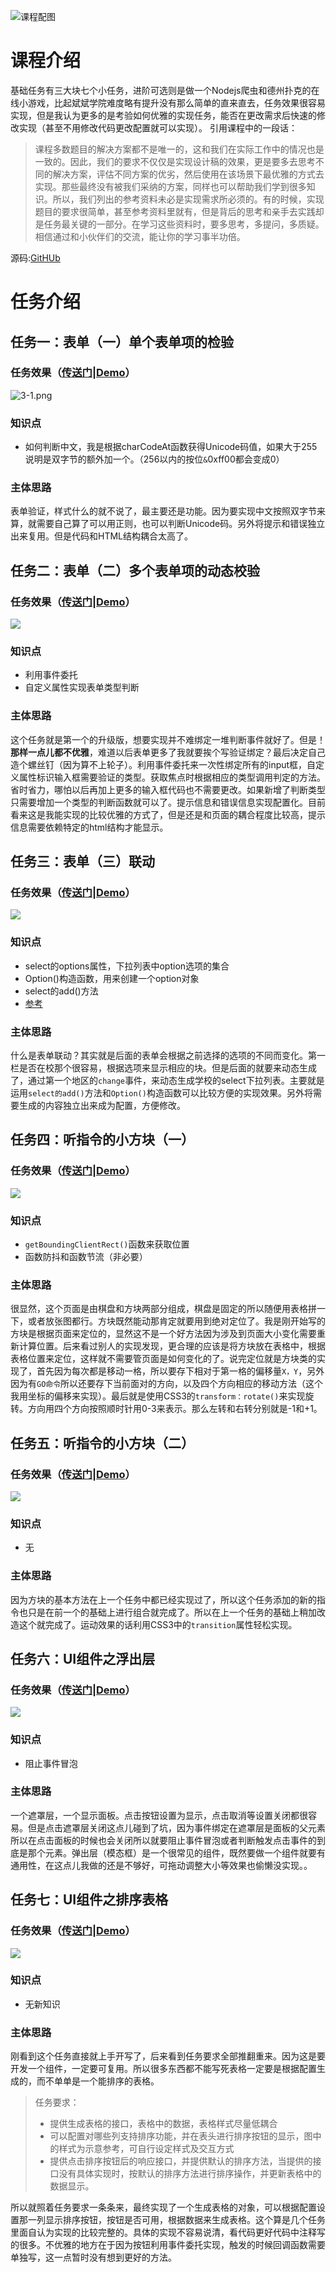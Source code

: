 ![课程配图](https://gss0.baidu.com/9rkZbzqaKgQUohGko9WTAnF6hhy/mms-res/fed/ife/ife_tutor/zonghe.7ec42bde1c5ae76c.jpg)

# 课程介绍
基础任务有三大块七个小任务，进阶可选则是做一个Nodejs爬虫和德州扑克的在线小游戏，比起斌斌学院难度略有提升没有那么简单的直来直去，任务效果很容易实现，但是我认为更多的是考验如何优雅的实现任务，能否在更改需求后快速的修改实现（甚至不用修改代码更改配置就可以实现）。
引用课程中的一段话：

> 课程多数题目的解决方案都不是唯一的，这和我们在实际工作中的情况也是一致的。因此，我们的要求不仅仅是实现设计稿的效果，更是要多去思考不同的解决方案，评估不同方案的优劣，然后使用在该场景下最优雅的方式去实现。那些最终没有被我们采纳的方案，同样也可以帮助我们学到很多知识。所以，我们列出的参考资料未必是实现需求所必须的。有的时候，实现题目的要求很简单，甚至参考资料里就有，但是背后的思考和亲手去实践却是任务最关键的一部分。在学习这些资料时，要多思考，多提问，多质疑。相信通过和小伙伴们的交流，能让你的学习事半功倍。

源码:[GitHUb](https://github.com/xluos/ife/tree/gh-pages/%E8%80%80%E8%80%80%E5%AD%A6%E9%99%A2)
# 任务介绍
## 任务一：表单（一）单个表单项的检验
### 任务效果（[传送门](http://ife.baidu.com/course/detail/id/97)|[Demo](https://xluos.github.io/ife/%E8%80%80%E8%80%80%E5%AD%A6%E9%99%A2/3-1.html)）
![3-1.png](http://www.xluos.com/usr/uploads/2018/04/3404948412.png)
### 知识点
+ 如何判断中文，我是根据charCodeAt函数获得Unicode码值，如果大于255说明是双字节的额外加一个。（256以内的按位`&`0xff00都会变成0）
### 主体思路
表单验证，样式什么的就不说了，最主要还是功能。因为要实现中文按照双字节来算，就需要自己算了可以用正则，也可以判断Unicode码。另外将提示和错误独立出来复用。但是代码和HTML结构耦合太高了。

## 任务二：表单（二）多个表单项的动态校验
### 任务效果（[传送门](http://ife.baidu.com/course/detail/id/101)|[Demo](https://xluos.github.io/ife/%E8%80%80%E8%80%80%E5%AD%A6%E9%99%A2/3-2.html)）

![](http://www.xluos.com/usr/uploads/2018/04/4220304814.png)
### 知识点
+ 利用事件委托
+ 自定义属性实现表单类型判断
### 主体思路
这个任务就是第一个的升级版，想要实现并不难绑定一堆判断事件就好了。但是！**那样一点儿都不优雅**，难道以后表单更多了我就要挨个写验证绑定？最后决定自己造个螺丝钉（因为算不上轮子）。利用事件委托来一次性绑定所有的input框，自定义属性标识输入框需要验证的类型。获取焦点时根据相应的类型调用判定的方法。省时省力，哪怕以后再加上更多的输入框代码也不需要更改。如果新增了判断类型只需要增加一个类型的判断函数就可以了。提示信息和错误信息实现配置化。目前看来这是我能实现的比较优雅的方式了，但是还是和页面的耦合程度比较高，提示信息需要依赖特定的html结构才能显示。

## 任务三：表单（三）联动
### 任务效果（[传送门](http://ife.baidu.com/course/detail/id/106)|[Demo](https://xluos.github.io/ife/%E8%80%80%E8%80%80%E5%AD%A6%E9%99%A2/3-3.html)）

![](http://www.xluos.com/usr/uploads/2018/04/1609503412.png)
### 知识点
+ select的options属性，下拉列表中option选项的集合
+ Option()构造函数，用来创建一个option对象
+ select的add()方法
+ [参考](https://www.cnblogs.com/melbourne1102/p/6546968.html)
### 主体思路
什么是表单联动？其实就是后面的表单会根据之前选择的选项的不同而变化。第一栏是否在校那个很容易，根据选项来显示相应的块。但是后面的就要来动态生成了，通过第一个地区的`change`事件，来动态生成学校的select下拉列表。主要就是运用`select的add()`方法和`Option()`构造函数可以比较方便的实现效果。另外将需要生成的内容独立出来成为配置，方便修改。

## 任务四：听指令的小方块（一）
### 任务效果（[传送门](http://ife.baidu.com/course/detail/id/109)|[Demo](https://xluos.github.io/ife/%E8%80%80%E8%80%80%E5%AD%A6%E9%99%A2/3-4.html)）

![](http://www.xluos.com/usr/uploads/2018/04/2221437487.png)
### 知识点
+ `getBoundingClientRect()`函数来获取位置
+ 函数防抖和函数节流（非必要）
### 主体思路
很显然，这个页面是由棋盘和方块两部分组成，棋盘是固定的所以随便用表格拼一下，或者放张图都行。方块既然能动那肯定就要用到绝对定位了。我是刚开始写的方块是根据页面来定位的，显然这不是一个好方法因为涉及到页面大小变化需要重新计算位置。后来看过别人的实现发现，更合理的应该是将方块放在表格中，根据表格位置来定位，这样就不需要管页面是如何变化的了。说完定位就是方块类的实现了，首先因为每次都是移动一格，所以要存下相对于第一格的偏移量`X，Y`，另外因为有`GO命令`所以还要存下当前面对的方向，以及四个方向相应的移动方法（这个我用坐标的偏移来实现）。最后就是使用CSS3的`transform：rotate()`来实现旋转。方向用四个方向按照顺时针用0-3来表示。那么左转和右转分别就是-1和+1。

## 任务五：听指令的小方块（二）
### 任务效果（[传送门](http://ife.baidu.com/course/detail/id/112)|[Demo](https://xluos.github.io/ife/%E8%80%80%E8%80%80%E5%AD%A6%E9%99%A2/3-5.html)）

![](http://www.xluos.com/usr/uploads/2018/04/1087407276.png)
### 知识点
+ 无
### 主体思路
因为方块的基本方法在上一个任务中都已经实现过了，所以这个任务添加的新的指令也只是在前一个的基础上进行组合就完成了。所以在上一个任务的基础上稍加改造这个就完成了。运动效果的话利用CSS3中的`transition`属性轻松实现。

## 任务六：UI组件之浮出层
### 任务效果（[传送门](http://ife.baidu.com/course/detail/id/115)|[Demo](https://xluos.github.io/ife/%E8%80%80%E8%80%80%E5%AD%A6%E9%99%A2/3-6.html)）

![](http://www.xluos.com/usr/uploads/2018/04/4259285280.png)
### 知识点
+ 阻止事件冒泡
### 主体思路
一个遮罩层，一个显示面板。点击按钮设置为显示，点击取消等设置关闭都很容易。但是点击遮罩层关闭这点儿碰到了坑，因为事件绑定在遮罩层是面板的父元素所以在点击面板的时候也会关闭所以就要阻止事件冒泡或者判断触发点击事件的到底是那个元素。弹出层（模态框）是一个很常见的组件，既然要做一个组件就要有通用性，在这点儿我做的还是不够好，可拖动调整大小等效果也偷懒没实现。。

## 任务七：UI组件之排序表格
### 任务效果（[传送门](http://ife.baidu.com/course/detail/id/118)|[Demo](https://xluos.github.io/ife/%E8%80%80%E8%80%80%E5%AD%A6%E9%99%A2/3-7.html)）

![](http://www.xluos.com/usr/uploads/2018/04/933512423.png)
### 知识点
+ 无新知识
### 主体思路
刚看到这个任务直接就上手开写了，后来看到任务要求全部推翻重来。因为这是要开发一个组件，一定要可复用。所以很多东西都不能写死表格一定要是根据配置生成的，而不单单是一个能排序的表格。
> 任务要求：
> + 提供生成表格的接口，表格中的数据，表格样式尽量低耦合
> + 可以配置对哪些列支持排序功能，并在表头进行排序按钮的显示，图中的样式为示意参考，可自行设定样式及交互方式
> + 提供点击排序按钮后的响应接口，并提供默认的排序方法，当提供的接口没有具体实现时，按默认的排序方法进行排序操作，并更新表格中的数据显示。

所以就照着任务要求一条条来，最终实现了一个生成表格的对象，可以根据配置设置那一列显示排序按钮，按钮是否可用，根据数据来生成表格。这个算是几个任务里面自认为实现的比较完整的。具体的实现不容易说清，看代码更好代码中注释写的很多。不优雅的地方在于因为按钮利用事件委托实现，触发的时候回调函数需要单独写，这一点暂时没有想到更好的方法。